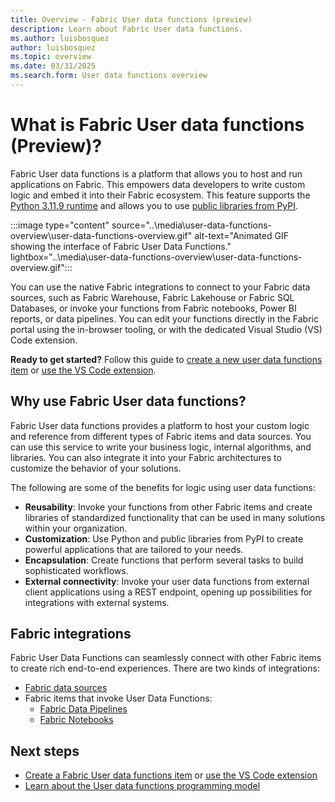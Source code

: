 ```yaml
---
title: Overview - Fabric User data functions (preview)
description: Learn about Fabric User data functions.
ms.author: luisbosquez
author: luisbosquez
ms.topic: overview
ms.date: 03/31/2025
ms.search.form: User data functions overview
---
```


# What is Fabric User data functions (Preview)?

Fabric User data functions is a platform that allows you to host and run applications on Fabric. This empowers data developers to write custom logic and embed it into their Fabric ecosystem. This feature supports the [Python 3.11.9 runtime](https://www.python.org/downloads/release/python-3119/) and allows you to use [public libraries from PyPI](https://pypi.org/).

:::image type="content" source="..\media\user-data-functions-overview\user-data-functions-overview.gif" alt-text="Animated GIF showing the interface of Fabric User Data Functions." lightbox="..\media\user-data-functions-overview\user-data-functions-overview.gif":::

You can use the native Fabric integrations to connect to your Fabric data sources, such as Fabric Warehouse, Fabric Lakehouse or Fabric SQL Databases, or invoke your functions from Fabric notebooks, Power BI reports, or data pipelines. You can edit your functions directly in the Fabric portal using the in-browser tooling, or with the dedicated Visual Studio (VS) Code extension.

**Ready to get started?** Follow this guide to [create a new user data functions item](./create-user-data-functions-portal.md) or [use the VS Code extension](./create-user-data-functions-vs-code.md).

## Why use Fabric User data functions?

Fabric User data functions provides a platform to host your custom logic and reference from different types of Fabric items and data sources. You can use this service to write your business logic, internal algorithms, and libraries. You can also integrate it into your Fabric architectures to customize the behavior of your solutions.

The following are some of the benefits for logic using user data functions:

- **Reusability**: Invoke your functions from other Fabric items and create libraries of standardized functionality that can be used in many solutions within your organization.
- **Customization**: Use Python and public libraries from PyPI to create powerful applications that are tailored to your needs.
- **Encapsulation**: Create functions that perform several tasks to build sophisticated workflows.
- **External connectivity**: Invoke your user data functions from external client applications using a REST endpoint, opening up possibilities for integrations with external systems.

## Fabric integrations
Fabric User Data Functions can seamlessly connect with other Fabric items to create rich end-to-end experiences. There are two kinds of integrations:
- [Fabric data sources](./connect-to-data-sources.md)
- Fabric items that invoke User Data Functions:
    - [Fabric Data Pipelines](./create-functions-activity-data-pipelines.md)
    - [Fabric Notebooks](../notebook-utilities.md)

## Next steps

- [Create a Fabric User data functions item](./create-user-data-functions-portal.md) or [use the VS Code extension](./create-user-data-functions-vs-code.md)
- [Learn about the User data functions programming model](./python-programming-model.md)
